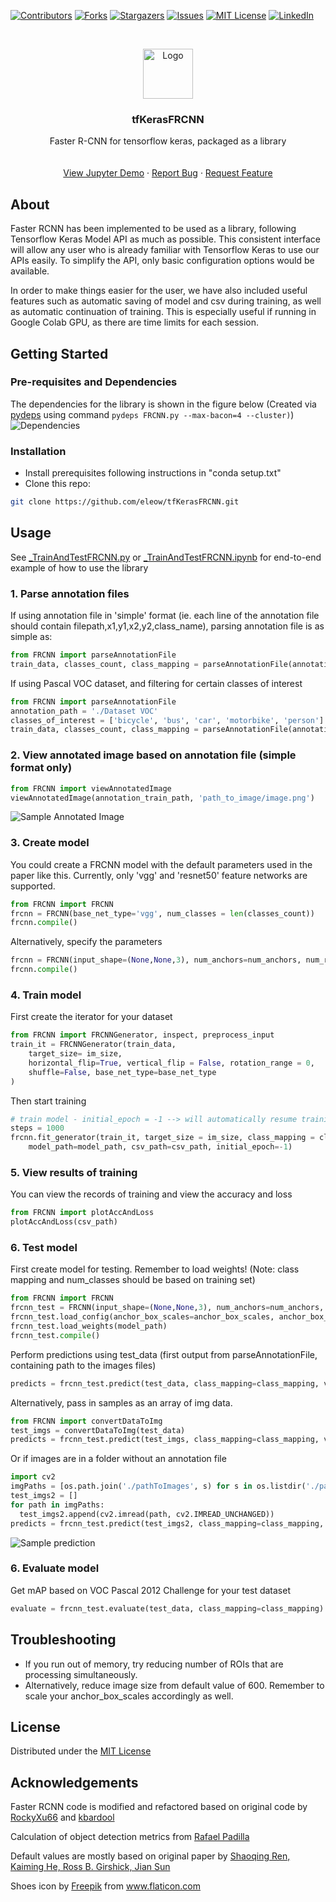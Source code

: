[![Contributors][contributors-shield]][contributors-url]
[![Forks][forks-shield]][forks-url]
[![Stargazers][stars-shield]][stars-url]
[![Issues][issues-shield]][issues-url]
[![MIT License][license-shield]][license-url]
[![LinkedIn][linkedin-shield]][linkedin-url]


<!-- PROJECT LOGO -->
<br />
<p align="center">
  <a href="https://github.com/eleow/tfKerasFRCNN">
    <img src="misc/logo.png" alt="Logo" width="80" height="80">
  </a>

  <h3 align="center">tfKerasFRCNN</h3>

  <p align="center">
    Faster R-CNN for tensorflow keras, packaged as a library
    <br />
    <br />
    <br />
    <a href="https://github.com/eleow/tfKerasFRCNN/blob/master/_TrainAndTestFRCNN.ipynb">View Jupyter Demo</a>
    ·
    <a href="https://github.com/eleow/tfKerasFRCNN/issues">Report Bug</a>
    ·
    <a href="https://github.com/eleow/tfKerasFRCNN/issues">Request Feature</a>
  </p>
</p>



## About

Faster RCNN has been implemented to be used as a library, following Tensorflow Keras Model API as much as possible. This consistent interface will allow any user who is already familiar with Tensorflow Keras to use our APIs easily. To simplify the API, only basic configuration options would be available.

In order to make things easier for the user, we have also included useful features such as automatic saving of model and csv during training, as well as automatic continuation of training. This is especially useful if running in Google Colab GPU, as there are time limits for each session.

## Getting Started

### Pre-requisites and Dependencies

The dependencies for the library is shown in the figure below (Created via [pydeps](https://pydeps.readthedocs.io/en/latest/) using command
`pydeps FRCNN.py --max-bacon=4 --cluster)`)
![Dependencies](misc/pydeps.png)



### Installation
- Install prerequisites following instructions in "conda setup.txt"
- Clone this repo:

```sh
git clone https://github.com/eleow/tfKerasFRCNN.git
```

## Usage

See [_TrainAndTestFRCNN.py](https://github.com/eleow/tfKerasFRCNN/blob/master/_TrainAndTestFRCNN.py) or [_TrainAndTestFRCNN.ipynb](https://github.com/eleow/tfKerasFRCNN/blob/master/_TrainAndTestFRCNN.ipynb) for end-to-end example of how to use the library

### 1. Parse annotation files

If using annotation file in 'simple' format (ie. each line of the annotation file should contain filepath,x1,y1,x2,y2,class_name), parsing annotation file is as simple as:

```python
from FRCNN import parseAnnotationFile
train_data, classes_count, class_mapping = parseAnnotationFile(annotation_train_path)
```

If using Pascal VOC dataset, and filtering for certain classes of interest

```python
from FRCNN import parseAnnotationFile
annotation_path = './Dataset VOC'
classes_of_interest = ['bicycle', 'bus', 'car', 'motorbike', 'person']
train_data, classes_count, class_mapping = parseAnnotationFile(annotation_path, mode='voc', filteredList=classes_of_interest)
```

### 2. View annotated image based on annotation file (simple format only)

```python
from FRCNN import viewAnnotatedImage
viewAnnotatedImage(annotation_train_path, 'path_to_image/image.png')
```

![Sample Annotated Image](misc/viewAnnotatedImage.png)

### 3. Create model

You could create a FRCNN model with the default parameters used in the paper like this. Currently, only 'vgg' and 'resnet50' feature networks are supported.

```python
from FRCNN import FRCNN
frcnn = FRCNN(base_net_type='vgg', num_classes = len(classes_count))
frcnn.compile()
```

Alternatively, specify the parameters

```python
frcnn = FRCNN(input_shape=(None,None,3), num_anchors=num_anchors, num_rois=num_rois, base_net_type=base_net_type, num_classes = len(classes_count))
frcnn.compile()
```

### 4. Train model

First create the iterator for your dataset

```python
from FRCNN import FRCNNGenerator, inspect, preprocess_input
train_it = FRCNNGenerator(train_data,
    target_size= im_size,
    horizontal_flip=True, vertical_flip = False, rotation_range = 0,
    shuffle=False, base_net_type=base_net_type
)
```

Then start training

```python
# train model - initial_epoch = -1 --> will automatically resume training if csv and model already exists
steps = 1000
frcnn.fit_generator(train_it, target_size = im_size, class_mapping = class_mapping, epochs=num_epochs, steps_per_epoch=steps,
    model_path=model_path, csv_path=csv_path, initial_epoch=-1)
```

### 5. View results of training

You can view the records of training and view the accuracy and loss

```python
from FRCNN import plotAccAndLoss
plotAccAndLoss(csv_path)
```

### 6. Test model

First create model for testing. Remember to load weights!
(Note: class mapping and num_classes should be based on training set)

```python
from FRCNN import FRCNN
frcnn_test = FRCNN(input_shape=(None,None,3), num_anchors=num_anchors, num_rois=num_rois, base_net_type=base_net_type, num_classes = len(classes_count))
frcnn_test.load_config(anchor_box_scales=anchor_box_scales, anchor_box_ratios=anchor_box_ratios, num_rois=num_rois, target_size=im_size)
frcnn_test.load_weights(model_path)
frcnn_test.compile()
```

Perform predictions using test_data (first output from parseAnnotationFile, containing path to the images files)

```python
predicts = frcnn_test.predict(test_data, class_mapping=class_mapping, verbose=2, bbox_threshold=0.5, overlap_thres=0.2)
```

Alternatively, pass in samples as an array of img data.

```python
from FRCNN import convertDataToImg
test_imgs = convertDataToImg(test_data)
predicts = frcnn_test.predict(test_imgs, class_mapping=class_mapping, verbose=2, bbox_threshold=0.5, overlap_thres=0.2)
```

Or if images are in a folder without an annotation file

```python
import cv2
imgPaths = [os.path.join('./pathToImages', s) for s in os.listdir('./pathToImages')]
test_imgs2 = []
for path in imgPaths:
  test_imgs2.append(cv2.imread(path, cv2.IMREAD_UNCHANGED))
predicts = frcnn_test.predict(test_imgs2, class_mapping=class_mapping, verbose=2, bbox_threshold=0.5, overlap_thres=0.2)
```

![Sample prediction](misc/predict.png)

### 6. Evaluate model

Get mAP based on VOC Pascal 2012 Challenge for your test dataset

```python
evaluate = frcnn_test.evaluate(test_data, class_mapping=class_mapping)
```

## Troubleshooting

- If you run out of memory, try reducing number of ROIs that are processing simultaneously.
- Alternatively, reduce image size from default value of 600. Remember to scale your anchor_box_scales accordingly as well.


## License
Distributed under the [MIT License](LICENSE)

## Acknowledgements
Faster RCNN code is modified and refactored based on original code by [RockyXu66](https://github.com/RockyXu66/Faster_RCNN_for_Open_Images_Dataset_Keras) and [kbardool](https://github.com/kbardool/keras-frcnn)

Calculation of object detection metrics from [Rafael Padilla](https://github.com/rafaelpadilla/Object-Detection-Metrics)

Default values are mostly based on original paper by [Shaoqing Ren, Kaiming He, Ross B. Girshick, Jian Sun](https://arxiv.org/abs/1506.01497)


<div>Shoes icon by <a href="https://www.flaticon.com/authors/freepik" title="Freepik">Freepik</a> from <a href="https://www.flaticon.com/" title="Flaticon">www.flaticon.com</a></div>

<!-- MARKDOWN LINKS & IMAGES -->
<!-- https://www.markdownguide.org/basic-syntax/#reference-style-links -->
[contributors-shield]: https://img.shields.io/github/contributors/eleow/tfKerasFRCNN
[contributors-url]: https://github.com/eleow/tfKerasFRCNN/graphs/contributors
[forks-shield]: https://img.shields.io/github/forks/eleow/tfKerasFRCNN
[forks-url]: https://github.com/eleow/tfKerasFRCNN/network/members
[stars-shield]: https://img.shields.io/github/stars/eleow/tfKerasFRCNN
[stars-url]: https://github.com/eleow/tfKerasFRCNN/stargazers
[issues-shield]: https://img.shields.io/github/issues/eleow/tfKerasFRCNN
[issues-url]: https://github.com/eleow/tfKerasFRCNN/issues
[license-shield]: https://img.shields.io/github/license/eleow/tfKerasFRCNN
[license-url]: https://github.com/eleow/tfKerasFRCNN/blob/master/LICENSE.txt
[linkedin-shield]: https://img.shields.io/badge/-LinkedIn-black.svg?style=flat-square&logo=linkedin&colorB=555
[linkedin-url]: https://linkedin.com/in/edmundleow
[product-screenshot]: images/screenshot.png

